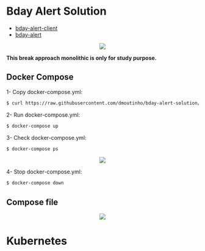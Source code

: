 # Bday Alert Solution

  - [bday-alert-client](https://github.com/dmoutinho/bday-alert-client)
  - [bday-alert](https://github.com/dmoutinho/bday-alert)

  <p align="center">
    <img src="https://docs.google.com/drawings/d/e/2PACX-1vTLvge8j48F-EDAz5TvUrqpuACDpxG7MLcid0roQZO2jzUfn6Cvm0SYmjxD7Jdm_RVH6r-ZPc5Vi6P2/pub?w=627&h=294" >
  </p>

**This break approach monolithic is only for study purpose.**

## Docker Compose

1- Copy docker-compose.yml:
```sh
$ curl https://raw.githubusercontent.com/dmoutinho/bday-alert-solution/master/docker-compose/docker-compose.yml > docker-compose.yml
```

2- Run docker-compose.yml:

```sh
$ docker-compose up
```

3- Check docker-compose.yml:

```sh
$ docker-compose ps
```

<p align="center">
  <img src="https://docs.google.com/drawings/d/e/2PACX-1vSzTCFgX_-1e3cJzBIF8zihhGvvZhHPHad0rp6Ep8PFB2K7REnZa453XVBiY9celLDgKvL8M8oIupkh/pub?w=553&h=275">
</p>

4- Stop docker-compose.yml:

```sh
$ docker-compose down
```

## Compose file
<p align="center">
  <img src="https://docs.google.com/drawings/d/e/2PACX-1vRJ2zG7IYAzzyC14RtIqQxVm4tSeqD6yzPD_ea4pCJLP12-B4W6yFeD6WplrBQEX2hLfouvqHKU-bRN/pub?w=579&h=693">
</p>

# Kubernetes

